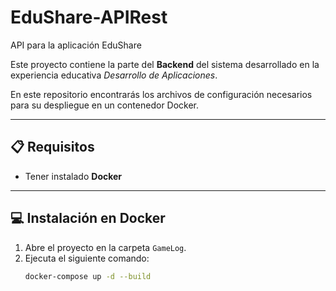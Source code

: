 # EduShare-APIRest
API para la aplicación EduShare

Este proyecto contiene la parte del **Backend** del sistema desarrollado en la experiencia educativa _Desarrollo de Aplicaciones_.

En este repositorio encontrarás los archivos de configuración necesarios para su despliegue en un contenedor Docker.

---

## 📋 Requisitos

- Tener instalado **Docker**

---
## 💻 Instalación en Docker 

1. Abre el proyecto en la carpeta `GameLog`.
2. Ejecuta el siguiente comando:
   ```bash
   docker-compose up -d --build

